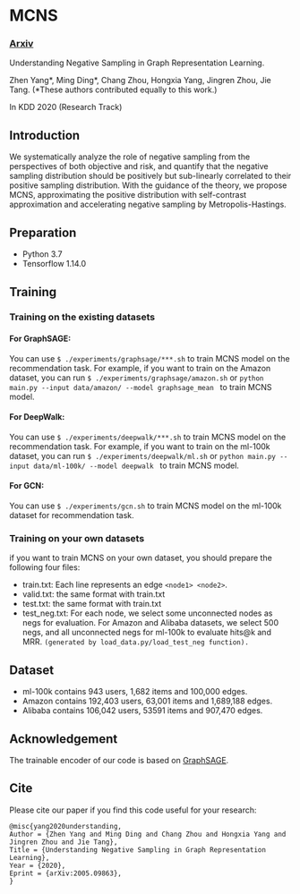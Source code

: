 # MCNS

### __[Arxiv](https://arxiv.org/abs/2005.09863)__

Understanding Negative Sampling in Graph Representation Learning.

Zhen Yang*, Ming Ding*, Chang Zhou, Hongxia Yang, Jingren Zhou, Jie Tang. (*These authors contributed equally to this work.)

In KDD 2020 (Research Track)


## Introduction
We systematically analyze the role of negative sampling from the perspectives of both objective and risk, and quantify that the negative sampling distribution should be positively but sub-linearly correlated to their positive sampling distribution. With the guidance of the theory, we propose MCNS, approximating the positive distribution with self-contrast approximation and accelerating negative sampling by Metropolis-Hastings. 

## Preparation
* Python 3.7
* Tensorflow 1.14.0


## Training
### Training on the existing datasets
#### For GraphSAGE:
You can use ```$ ./experiments/graphsage/***.sh``` to train MCNS model on the recommendation task. For example, if you want to train on the Amazon dataset, you can run ```$ ./experiments/graphsage/amazon.sh``` or ```python main.py --input data/amazon/ --model graphsage_mean ``` to train MCNS model.

#### For DeepWalk:
You can use ```$ ./experiments/deepwalk/***.sh``` to train MCNS model on the recommendation task. For example, if you want to train on the ml-100k dataset, you can run ```$ ./experiments/deepwalk/ml.sh``` or ```python main.py --input data/ml-100k/ --model deepwalk ``` to train MCNS model.

#### For GCN:
You can use ```$ ./experiments/gcn.sh``` to train MCNS model on the ml-100k dataset for recommendation task. 


### Training on your own datasets
if you want to train MCNS on your own dataset, you should prepare the following four files:
* train.txt: Each line represents an edge ```<node1> <node2>```.
* valid.txt: the same format with train.txt
* test.txt: the same format with train.txt
* test_neg.txt: For each node, we select some unconnected nodes as negs for evaluation. For Amazon and Alibaba datasets, we select 500 negs, and all unconnected negs for ml-100k to evaluate hits@k and MRR. ```(generated by load_data.py/load_test_neg function).```  


## Dataset
* ml-100k contains 943 users, 1,682 items and 100,000 edges.
* Amazon contains 192,403 users, 63,001 items and 1,689,188 edges.
* Alibaba contains 106,042 users, 53591 items and 907,470 edges.

## Acknowledgement
The trainable encoder of our code is based on [GraphSAGE](https://github.com/williamleif/GraphSAGE).

## Cite

Please cite our paper if you find this code useful for your research:
```
@misc{yang2020understanding,
Author = {Zhen Yang and Ming Ding and Chang Zhou and Hongxia Yang and Jingren Zhou and Jie Tang},
Title = {Understanding Negative Sampling in Graph Representation Learning},
Year = {2020},
Eprint = {arXiv:2005.09863},
}
```
